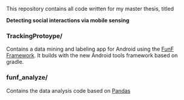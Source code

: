 
This repository contains all code written for my master thesis, titled

**Detecting social interactions via mobile sensing**

### TrackingProtoype/

Contains a data mining and labeling app for Android using the [FunF Framework](http://www.funf.org/). It builds with the new Android tools framework based on gradle. 

### funf_analyze/

Contains the data analysis code based on [Pandas](http://pandas.pydata.org/) 


